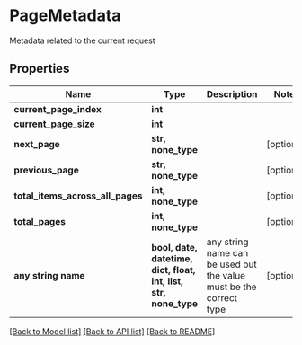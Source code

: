 # PageMetadata

Metadata related to the current request

## Properties
Name | Type | Description | Notes
------------ | ------------- | ------------- | -------------
**current_page_index** | **int** |  | 
**current_page_size** | **int** |  | 
**next_page** | **str, none_type** |  | [optional] 
**previous_page** | **str, none_type** |  | [optional] 
**total_items_across_all_pages** | **int, none_type** |  | [optional] 
**total_pages** | **int, none_type** |  | [optional] 
**any string name** | **bool, date, datetime, dict, float, int, list, str, none_type** | any string name can be used but the value must be the correct type | [optional]

[[Back to Model list]](../README.md#documentation-for-models) [[Back to API list]](../README.md#documentation-for-api-endpoints) [[Back to README]](../README.md)


